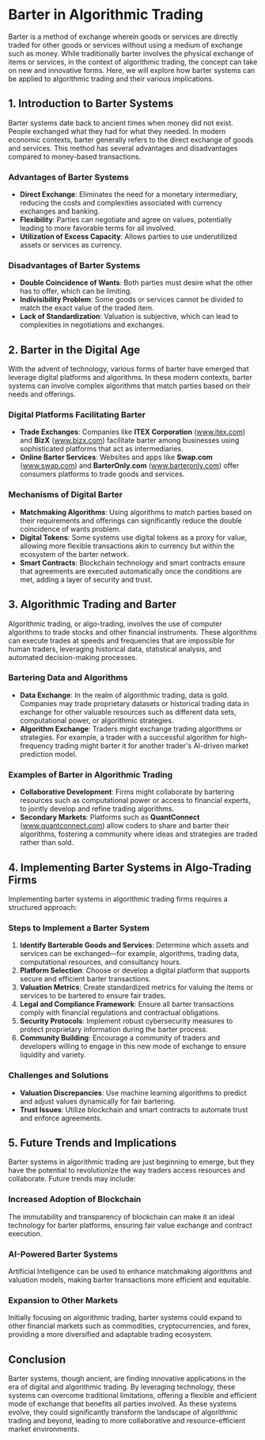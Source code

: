 # Barter in Algorithmic Trading

Barter is a method of exchange wherein goods or services are directly traded for other goods or services without using a medium of exchange such as money. While traditionally barter involves the physical exchange of items or services, in the context of algorithmic trading, the concept can take on new and innovative forms. Here, we will explore how barter systems can be applied to algorithmic trading and their various implications.

## 1. Introduction to Barter Systems

Barter systems date back to ancient times when money did not exist. People exchanged what they had for what they needed. In modern economic contexts, barter generally refers to the direct exchange of goods and services. This method has several advantages and disadvantages compared to money-based transactions.

### Advantages of Barter Systems
- **Direct Exchange**: Eliminates the need for a monetary intermediary, reducing the costs and complexities associated with currency exchanges and banking.
- **Flexibility**: Parties can negotiate and agree on values, potentially leading to more favorable terms for all involved.
- **Utilization of Excess Capacity**: Allows parties to use underutilized assets or services as currency.

### Disadvantages of Barter Systems
- **Double Coincidence of Wants**: Both parties must desire what the other has to offer, which can be limiting.
- **Indivisibility Problem**: Some goods or services cannot be divided to match the exact value of the traded item.
- **Lack of Standardization**: Valuation is subjective, which can lead to complexities in negotiations and exchanges.

## 2. Barter in the Digital Age

With the advent of technology, various forms of barter have emerged that leverage digital platforms and algorithms. In these modern contexts, barter systems can involve complex algorithms that match parties based on their needs and offerings.

### Digital Platforms Facilitating Barter
- **Trade Exchanges**: Companies like **ITEX Corporation** (www.itex.com) and **BizX** (www.bizx.com) facilitate barter among businesses using sophisticated platforms that act as intermediaries.
- **Online Barter Services**: Websites and apps like **Swap.com** (www.swap.com) and **BarterOnly.com** (www.barteronly.com) offer consumers platforms to trade goods and services.

### Mechanisms of Digital Barter
- **Matchmaking Algorithms**: Using algorithms to match parties based on their requirements and offerings can significantly reduce the double coincidence of wants problem.
- **Digital Tokens**: Some systems use digital tokens as a proxy for value, allowing more flexible transactions akin to currency but within the ecosystem of the barter network.
- **Smart Contracts**: Blockchain technology and smart contracts ensure that agreements are executed automatically once the conditions are met, adding a layer of security and trust.

## 3. Algorithmic Trading and Barter

Algorithmic trading, or algo-trading, involves the use of computer algorithms to trade stocks and other financial instruments. These algorithms can execute trades at speeds and frequencies that are impossible for human traders, leveraging historical data, statistical analysis, and automated decision-making processes.

### Bartering Data and Algorithms
- **Data Exchange**: In the realm of algorithmic trading, data is gold. Companies may trade proprietary datasets or historical trading data in exchange for other valuable resources such as different data sets, computational power, or algorithmic strategies.
- **Algorithm Exchange**: Traders might exchange trading algorithms or strategies. For example, a trader with a successful algorithm for high-frequency trading might barter it for another trader's AI-driven market prediction model.

### Examples of Barter in Algorithmic Trading
- **Collaborative Development**: Firms might collaborate by bartering resources such as computational power or access to financial experts, to jointly develop and refine trading algorithms.
- **Secondary Markets**: Platforms such as **QuantConnect** (www.quantconnect.com) allow coders to share and barter their algorithms, fostering a community where ideas and strategies are traded rather than sold.

## 4. Implementing Barter Systems in Algo-Trading Firms

Implementing barter systems in algorithmic trading firms requires a structured approach:

### Steps to Implement a Barter System
1. **Identify Barterable Goods and Services**: Determine which assets and services can be exchanged—for example, algorithms, trading data, computational resources, and consultancy hours.
2. **Platform Selection**: Choose or develop a digital platform that supports secure and efficient barter transactions.
3. **Valuation Metrics**: Create standardized metrics for valuing the items or services to be bartered to ensure fair trades.
4. **Legal and Compliance Framework**: Ensure all barter transactions comply with financial regulations and contractual obligations.
5. **Security Protocols**: Implement robust cybersecurity measures to protect proprietary information during the barter process.
6. **Community Building**: Encourage a community of traders and developers willing to engage in this new mode of exchange to ensure liquidity and variety.

### Challenges and Solutions
- **Valuation Discrepancies**: Use machine learning algorithms to predict and adjust values dynamically for fair bartering.
- **Trust Issues**: Utilize blockchain and smart contracts to automate trust and enforce agreements.

## 5. Future Trends and Implications

Barter systems in algorithmic trading are just beginning to emerge, but they have the potential to revolutionize the way traders access resources and collaborate. Future trends may include:

### Increased Adoption of Blockchain
The immutability and transparency of blockchain can make it an ideal technology for barter platforms, ensuring fair value exchange and contract execution.

### AI-Powered Barter Systems
Artificial Intelligence can be used to enhance matchmaking algorithms and valuation models, making barter transactions more efficient and equitable.

### Expansion to Other Markets
Initially focusing on algorithmic trading, barter systems could expand to other financial markets such as commodities, cryptocurrencies, and forex, providing a more diversified and adaptable trading ecosystem.

## Conclusion

Barter systems, though ancient, are finding innovative applications in the era of digital and algorithmic trading. By leveraging technology, these systems can overcome traditional limitations, offering a flexible and efficient mode of exchange that benefits all parties involved. As these systems evolve, they could significantly transform the landscape of algorithmic trading and beyond, leading to more collaborative and resource-efficient market environments.